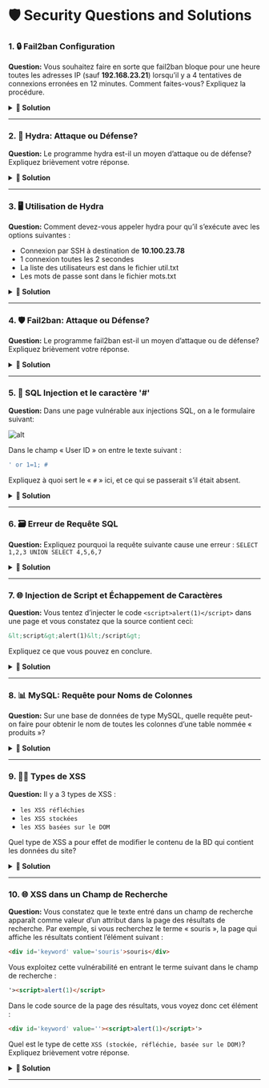 # 🛡️ Security Questions and Solutions

### 1. 🔒 Fail2ban Configuration
**Question:** Vous souhaitez faire en sorte que fail2ban bloque pour une heure toutes les adresses IP (sauf **192.168.23.21**) lorsqu’il y a 4 tentatives de connexions erronées en 12 minutes. Comment faites-vous? Expliquez la procédure.

<details>
<summary><b>🔑 Solution</b></summary>
<p>

```
1. Ouvrez ou créez un fichier dans /etc/fail2ban/jail.d/. Par exemple, vous pouvez nommer ce fichier defaults-debian.local.

2. Ajoutez ou modifiez les configurations suivantes :

    [DEFAULT]
    ignoreip = 127.0.0.1/8 192.168.23.21
    findtime = 720  # 12 minutes en secondes
    bantime = 3600  # 1 heure en secondes
    maxretry = 4

    [sshd]
    enabled = true


```
</p>
</details>

---

### 2. 🐉 Hydra: Attaque ou Défense?
**Question:** Le programme hydra est-il un moyen d’attaque ou de défense? Expliquez brièvement votre réponse.

<details>
<summary><b>🔑 Solution</b></summary>
<p>

```
Hydra est un moyen d'attaque car il permet de crack des mots de passes.
```

</p>
</details>

---

### 3. 🖥️ Utilisation de Hydra
**Question:** Comment devez-vous appeler hydra pour qu’il s’exécute avec les options suivantes :
- Connexion par SSH à destination de **10.100.23.78**
- 1 connexion toutes les 2 secondes
- La liste des utilisateurs est dans le fichier util.txt
- Les mots de passe sont dans le fichier mots.txt

<details>
<summary><b>🔑 Solution</b></summary>
<p>

```
hydra -L util.txt -P mots.txt 10.100.23.78 ssh
```

</p>
</details>

---

### 4. 🛡️ Fail2ban: Attaque ou Défense?
**Question:** Le programme fail2ban est-il un moyen d’attaque ou de défense? Expliquez brièvement votre réponse.

<details>
<summary><b>🔑 Solution</b></summary>
<p>

```
Fail2ban est un outil de défense car il permet de blocker des addresses IP suspects.
```

</p>
</details>

---

### 5. 💉 SQL Injection et le caractère '#'
**Question:** Dans une page vulnérable aux injections SQL, on a le formulaire suivant:

![alt](https://www.w3resource.com/w3r_images/secure-form.png)

Dans le champ « User ID » on entre le texte suivant : 
    
```sql
' or 1=1; #
```

Expliquez à quoi sert le « `#` » ici, et ce qui se passerait s’il était absent.

<details>
<summary><b>🔑 Solution</b></summary>
<p>

```
Permet d'ignorer le reste de la requête puisque ça met le reste en commentaire. Cela prévient des erreurs de syntaxes ou d'autres problèmes.
```

</p>
</details>

---

### 6. 🗃️ Erreur de Requête SQL
**Question:** Expliquez pourquoi la requête suivante cause une erreur :
`SELECT 1,2,3 UNION SELECT 4,5,6,7`

<details>
<summary><b>🔑 Solution</b></summary>
<p>

```
Parce qu'il faut que les deux requêtes ont le meme nombre de colonnes.
```
</p>
</details>

---

### 7. 🌐 Injection de Script et Échappement de Caractères
**Question:** Vous tentez d’injecter le code `<script>alert(1)</script>` dans une page et vous constatez que la source contient ceci: 

```html
&lt;script&gt;alert(1)&lt;/script&gt;
```

Expliquez ce que vous pouvez en conclure.

<details>
<summary><b>🔑 Solution</b></summary>
<p>

```
On performe une attaque de type `XSS basée sur le DOM` car elle modifie le `DOM` du code `HTML` correspendant. Donc, ce type d'injection en fonctionne pas car il n'est pas possible d'injecter dans du code `HTML`.
```
</p>
</details>

---

### 8. 📊 MySQL: Requête pour Noms de Colonnes
**Question:** Sur une base de données de type MySQL, quelle requête peut-on faire pour obtenir le nom de toutes les colonnes d’une table nommée « produits »?

<details>
<summary><b>🔑 Solution</b></summary>
<p>

```sql
SELECT column_name FROM information_schema.COLUMNS WHERE table_name='produits';
```

</p>
</details>

---

### 9. 🕵️‍♂️ Types de XSS
**Question:** Il y a 3 types de XSS : 
- `les XSS réfléchies`
- `les XSS stockées`
- `les XSS basées sur le DOM` 

Quel type de XSS a pour effet de modifier le contenu de la BD qui contient les données du site?

<details>
<summary><b>🔑 Solution</b></summary>
<p>

```
Les XSS stockées car c'est dans la base de donnée que le code javascript malveillant est stocké.
```
</p>
</details>

---

### 10. 🌐 XSS dans un Champ de Recherche
**Question:** Vous constatez que le texte entré dans un champ de recherche apparaît comme valeur d’un attribut dans la page des résultats de recherche. 
Par exemple, si vous recherchez le terme « souris », la page qui affiche les résultats contient l’élément suivant :

```html
<div id='keyword' value='souris'>souris</div>
```

Vous exploitez cette vulnérabilité en entrant le terme suivant dans le champ de recherche :
```html
'><script>alert(1)</script>
```

Dans le code source de la page des résultats, vous voyez donc cet élément :
```html
<div id='keyword' value=''><script>alert(1)</script>'>
```

Quel est le type de cette `XSS (stockée, réfléchie, basée sur le DOM)`? Expliquez brièvement votre réponse.

<details>
<summary><b>🔑 Solution</b></summary>
<p>

```
XSS stockée car le code est stockée est dans la base de donnée.
```

</p>
</details>

---

